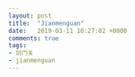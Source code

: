 ```yaml
---
layout: post
title:  "Jianmenguan"
date:   2019-03-11 10:27:02 +0800
comments: true
tags:
- 剑门关
- jianmenguan
---
```


